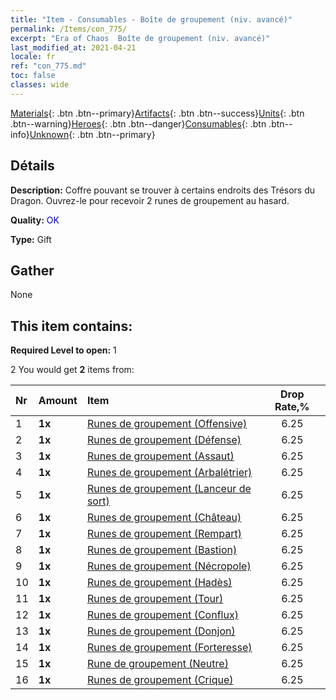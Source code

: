 ```yaml
---
title: "Item - Consumables - Boîte de groupement (niv. avancé)"
permalink: /Items/con_775/
excerpt: "Era of Chaos  Boîte de groupement (niv. avancé)"
last_modified_at: 2021-04-21
locale: fr
ref: "con_775.md"
toc: false
classes: wide
---
```

 [Materials](/fr/Items/){: .btn .btn--primary}[Artifacts](/fr/Items/Artifacts/){: .btn .btn--success}[Units](/fr/Items/Units/){: .btn .btn--warning}[Heroes](/fr/Items/Heroes/){: .btn .btn--danger}[Consumables](/fr/Items/Consumables/){: .btn .btn--info}[Unknown](/fr/Items/Unknown/){: .btn .btn--primary}

## Détails
 **Description:** Coffre pouvant se trouver à certains endroits des Trésors du Dragon. Ouvrez-le pour recevoir 2 runes de groupement au hasard.

 **Quality:** <span style="color: #0000CD">OK</span>

 **Type:** Gift

## Gather

  None

## This item contains:

 **Required Level to open:** 1

 2 You would get **2** items  from:

  | Nr | Amount |     Item    | Drop Rate,% |
  |:---|:-------|:------------|:---------:|
  | 1 |  **1x** | [Runes de groupement (Offensive)](/fr/Items/con_734/) | 6.25 | 
  | 2 |  **1x** | [Runes de groupement (Défense)](/fr/Items/con_739/) | 6.25 | 
  | 3 |  **1x** | [Runes de groupement (Assaut)](/fr/Items/con_741/) | 6.25 | 
  | 4 |  **1x** | [Runes de groupement (Arbalétrier)](/fr/Items/con_742/) | 6.25 | 
  | 5 |  **1x** | [Runes de groupement (Lanceur de sort)](/fr/Items/con_746/) | 6.25 | 
  | 6 |  **1x** | [Runes de groupement (Château)](/fr/Items/con_752/) | 6.25 | 
  | 7 |  **1x** | [Runes de groupement (Rempart)](/fr/Items/con_753/) | 6.25 | 
  | 8 |  **1x** | [Runes de groupement (Bastion)](/fr/Items/con_754/) | 6.25 | 
  | 9 |  **1x** | [Runes de groupement (Nécropole)](/fr/Items/con_755/) | 6.25 | 
  | 10 |  **1x** | [Runes de groupement (Hadès)](/fr/Items/con_777/) | 6.25 | 
  | 11 |  **1x** | [Runes de groupement (Tour)](/fr/Items/con_785/) | 6.25 | 
  | 12 |  **1x** | [Runes de groupement (Conflux)](/fr/Items/con_791/) | 6.25 | 
  | 13 |  **1x** | [Runes de groupement (Donjon)](/fr/Items/con_792/) | 6.25 | 
  | 14 |  **1x** | [Runes de groupement (Forteresse)](/fr/Items/con_818/) | 6.25 | 
  | 15 |  **1x** | [Rune de groupement (Neutre)](/fr/Items/con_869/) | 6.25 | 
  | 16 |  **1x** | [Runes de groupement (Crique)](/fr/Items/con_868/) | 6.25 | 
